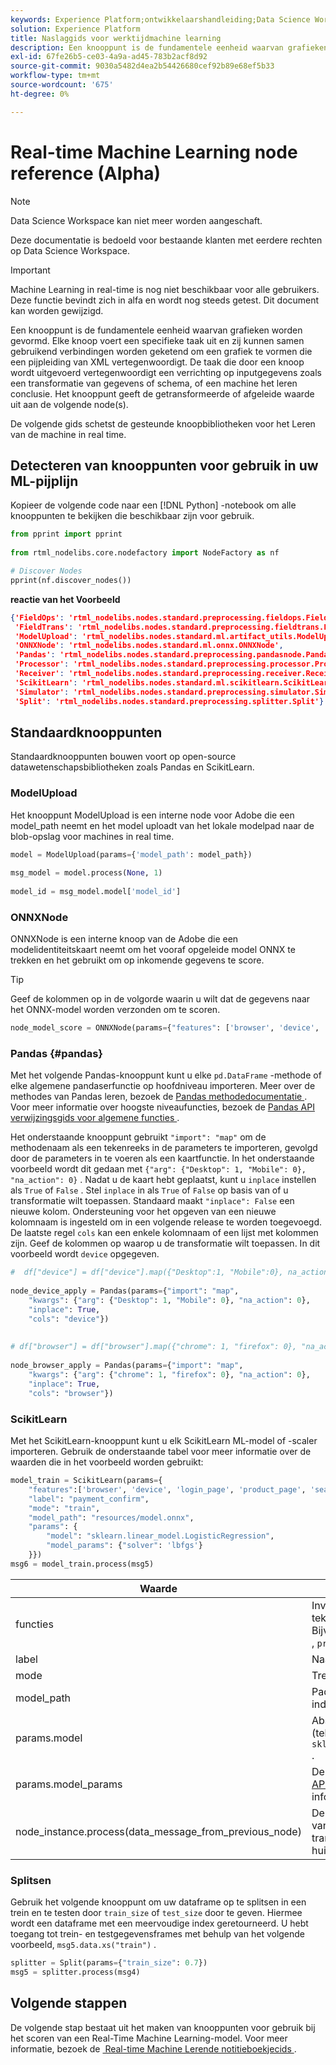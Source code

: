 ```yaml
---
keywords: Experience Platform;ontwikkelaarshandleiding;Data Science Workspace;populaire onderwerpen;Real-time Machine Learning;node reference;
solution: Experience Platform
title: Naslaggids voor werktijdmachine learning
description: Een knooppunt is de fundamentele eenheid waarvan grafieken worden gevormd. Elke knoop voert een specifieke taak uit en zij kunnen samen gebruikend verbindingen worden geketend om een grafiek te vormen die een pijpleiding van XML vertegenwoordigt. De taak die door een knoop wordt uitgevoerd vertegenwoordigt een verrichting op inputgegevens zoals een transformatie van gegevens of schema, of een machine het leren conclusie. Het knooppunt geeft de getransformeerde of afgeleide waarde uit aan de volgende node(s).
exl-id: 67fe26b5-ce03-4a9a-ad45-783b2acf8d92
source-git-commit: 9030a5482d4ea2b54426680cef92b89e68ef5b33
workflow-type: tm+mt
source-wordcount: '675'
ht-degree: 0%

---
```


# Real-time Machine Learning node reference (Alpha)

>[!NOTE]
>
>Data Science Workspace kan niet meer worden aangeschaft.
>
>Deze documentatie is bedoeld voor bestaande klanten met eerdere rechten op Data Science Workspace.

>[!IMPORTANT]
>
>Machine Learning in real-time is nog niet beschikbaar voor alle gebruikers. Deze functie bevindt zich in alfa en wordt nog steeds getest. Dit document kan worden gewijzigd.

Een knooppunt is de fundamentele eenheid waarvan grafieken worden gevormd. Elke knoop voert een specifieke taak uit en zij kunnen samen gebruikend verbindingen worden geketend om een grafiek te vormen die een pijpleiding van XML vertegenwoordigt. De taak die door een knoop wordt uitgevoerd vertegenwoordigt een verrichting op inputgegevens zoals een transformatie van gegevens of schema, of een machine het leren conclusie. Het knooppunt geeft de getransformeerde of afgeleide waarde uit aan de volgende node(s).

De volgende gids schetst de gesteunde knoopbibliotheken voor het Leren van de machine in real time.

## Detecteren van knooppunten voor gebruik in uw ML-pijplijn

Kopieer de volgende code naar een [!DNL Python] -notebook om alle knooppunten te bekijken die beschikbaar zijn voor gebruik.

```python
from pprint import pprint
 
from rtml_nodelibs.core.nodefactory import NodeFactory as nf
```

```python
# Discover Nodes
pprint(nf.discover_nodes())
```

**reactie van het Voorbeeld**

```json
{'FieldOps': 'rtml_nodelibs.nodes.standard.preprocessing.fieldops.FieldOps',
 'FieldTrans': 'rtml_nodelibs.nodes.standard.preprocessing.fieldtrans.FieldTrans',
 'ModelUpload': 'rtml_nodelibs.nodes.standard.ml.artifact_utils.ModelUpload',
 'ONNXNode': 'rtml_nodelibs.nodes.standard.ml.onnx.ONNXNode',
 'Pandas': 'rtml_nodelibs.nodes.standard.preprocessing.pandasnode.Pandas',
 'Processor': 'rtml_nodelibs.nodes.standard.preprocessing.processor.Processor',
 'Receiver': 'rtml_nodelibs.nodes.standard.preprocessing.receiver.Receiver',
 'ScikitLearn': 'rtml_nodelibs.nodes.standard.ml.scikitlearn.ScikitLearn',
 'Simulator': 'rtml_nodelibs.nodes.standard.preprocessing.simulator.Simulator',
 'Split': 'rtml_nodelibs.nodes.standard.preprocessing.splitter.Split'}
```

## Standaardknooppunten

Standaardknooppunten bouwen voort op open-source datawetenschapsbibliotheken zoals Pandas en ScikitLearn.

### ModelUpload

Het knooppunt ModelUpload is een interne node voor Adobe die een model_path neemt en het model uploadt van het lokale modelpad naar de blob-opslag voor machines in real time.

```python
model = ModelUpload(params={'model_path': model_path})
  
msg_model = model.process(None, 1)
  
model_id = msg_model.model['model_id']
```

### ONNXNode

ONNXNode is een interne knoop van de Adobe die een modelidentiteitskaart neemt om het vooraf opgeleide model ONNX te trekken en het gebruikt om op inkomende gegevens te score.

>[!TIP]
>
>Geef de kolommen op in de volgorde waarin u wilt dat de gegevens naar het ONNX-model worden verzonden om te scoren.

```python
node_model_score = ONNXNode(params={"features": ['browser', 'device', 'login_page', 'product_page', 'search_page'], "model_id": model_id})
```

### Pandas {#pandas}

Met het volgende Pandas-knooppunt kunt u elke `pd.DataFrame` -methode of elke algemene pandaserfunctie op hoofdniveau importeren. Meer over de methodes van Pandas leren, bezoek de [&#x200B; Pandas methodedocumentatie &#x200B;](https://pandas.pydata.org/pandas-docs/stable/reference/api/pandas.DataFrame.html). Voor meer informatie over hoogste niveaufuncties, bezoek de [&#x200B; Pandas API verwijzingsgids voor algemene functies &#x200B;](https://pandas.pydata.org/pandas-docs/stable/reference/general_functions.html).

Het onderstaande knooppunt gebruikt `"import": "map"` om de methodenaam als een tekenreeks in de parameters te importeren, gevolgd door de parameters in te voeren als een kaartfunctie. In het onderstaande voorbeeld wordt dit gedaan met `{"arg": {"Desktop": 1, "Mobile": 0}, "na_action": 0}` . Nadat u de kaart hebt geplaatst, kunt u `inplace` instellen als `True` of `False` . Stel `inplace` in als `True` of `False` op basis van of u transformatie wilt toepassen. Standaard maakt `"inplace": False` een nieuwe kolom. Ondersteuning voor het opgeven van een nieuwe kolomnaam is ingesteld om in een volgende release te worden toegevoegd. De laatste regel `cols` kan een enkele kolomnaam of een lijst met kolommen zijn. Geef de kolommen op waarop u de transformatie wilt toepassen. In dit voorbeeld wordt `device` opgegeven.

```python
#  df["device"] = df["device"].map({"Desktop":1, "Mobile":0}, na_action=0)
 
node_device_apply = Pandas(params={"import": "map",
    "kwargs": {"arg": {"Desktop": 1, "Mobile": 0}, "na_action": 0},
    "inplace": True,
    "cols": "device"})
 
 
# df["browser"] = df["browser"].map({"chrome": 1, "firefox": 0}, "na_action": 0})
 
node_browser_apply = Pandas(params={"import": "map",
    "kwargs": {"arg": {"chrome": 1, "firefox": 0}, "na_action": 0},
    "inplace": True,
    "cols": "browser"})
```

### ScikitLearn

Met het ScikitLearn-knooppunt kunt u elk ScikitLearn ML-model of -scaler importeren. Gebruik de onderstaande tabel voor meer informatie over de waarden die in het voorbeeld worden gebruikt:

```python
model_train = ScikitLearn(params={
    "features":['browser', 'device', 'login_page', 'product_page', 'search_page'],
    "label": "payment_confirm",
    "mode": "train",
    "model_path": "resources/model.onnx",
    "params": {
        "model": "sklearn.linear_model.LogisticRegression",
        "model_params": {"solver": 'lbfgs'}
    }})
msg6 = model_train.process(msg5)
```

| Waarde | Beschrijving |
| --- | --- |
| functies | Invoerfuncties voor het model (lijst met tekenreeksen). <br> Bijvoorbeeld: `browser` , `device` , `login_page` , `product_page` , `search_page` |
| label | Naam doelkolom (tekenreeks). |
| mode | Trein/test (tekenreeks). |
| model_path | Pad naar het model lokaal opslaan in onx-indeling. |
| params.model | Absoluut importpad naar het model (tekenreeks), bijv.: `sklearn.linear_model.LogisticRegression` . |
| params.model_params | De modelhyperparameters, zien [&#x200B; klearn API (kaart/dict) &#x200B;](https://scikit-learn.org/stable/modules/generated/sklearn.linear_model.LogisticRegression.html) documentatie voor meer informatie. |
| node_instance.process(data_message_from_previous_node) | De methode `process()` neemt DataMsg van de vorige knoop en past transformatie toe. Dit hangt van de huidige knoop af die wordt gebruikt. |

### Splitsen

Gebruik het volgende knooppunt om uw dataframe op te splitsen in een trein en te testen door `train_size` of `test_size` door te geven. Hiermee wordt een dataframe met een meervoudige index geretourneerd. U hebt toegang tot trein- en testgegevensframes met behulp van het volgende voorbeeld, `msg5.data.xs("train")` .

```python
splitter = Split(params={"train_size": 0.7})
msg5 = splitter.process(msg4)
```

## Volgende stappen

De volgende stap bestaat uit het maken van knooppunten voor gebruik bij het scoren van een Real-Time Machine Learning-model. Voor meer informatie, bezoek de [&#x200B; Real-time Machine Lerende notitieboekjecids &#x200B;](./rtml-authoring-notebook.md).
